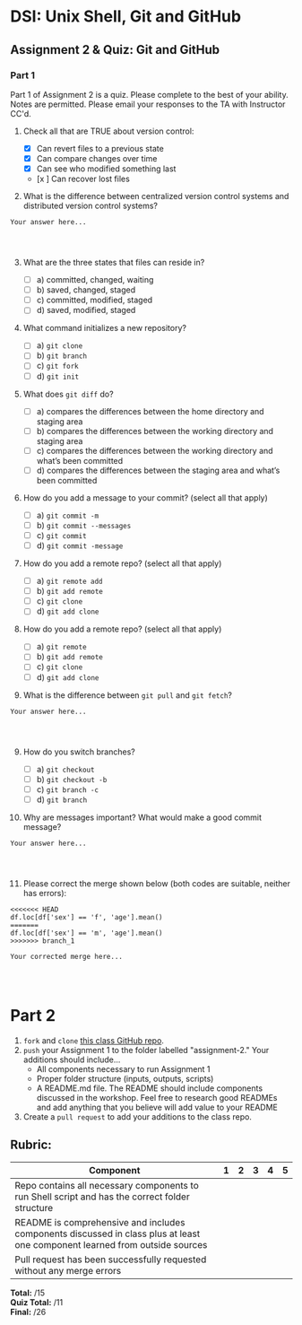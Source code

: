 # DSI: Unix Shell, Git and GitHub

## Assignment 2 & Quiz: Git and GitHub

### Part 1

Part 1 of Assignment 2 is a quiz. Please complete to the best of your ability. Notes are permitted. Please email your responses to the TA with Instructor CC'd.

1. Check all that are TRUE about version control:

   - [x] Can revert files to a previous state
   - [x] Can compare changes over time
   - [x] Can see who modified something last
   - [x ] Can recover lost files

2. What is the difference between centralized version control systems and distributed version control systems?

```
Your answer here...




```

3. What are the three states that files can reside in?

   - [ ] a) committed, changed, waiting
   - [ ] b) saved, changed, staged
   - [ ] c) committed, modified, staged
   - [ ] d) saved, modified, staged

4. What command initializes a new repository?

   - [ ] a) `git clone`
   - [ ] b) `git branch`
   - [ ] c) `git fork`
   - [ ] d) `git init`

5. What does `git diff` do?

   - [ ] a) compares the differences between the home directory and staging area
   - [ ] b) compares the differences between the working directory and staging area
   - [ ] c) compares the differences between the working directory and what’s been committed
   - [ ] d) compares the differences between the staging area and what’s been committed

6. How do you add a message to your commit? (select all that apply)

   - [ ] a) `git commit -m`
   - [ ] b) `git commit --messages`
   - [ ] c) `git commit`
   - [ ] d) `git commit -message`

7. How do you add a remote repo? (select all that apply)

   - [ ] a) `git remote add`
   - [ ] b) `git add remote`
   - [ ] c) `git clone`
   - [ ] d) `git add clone`

8. How do you add a remote repo? (select all that apply)

   - [ ] a) `git remote`
   - [ ] b) `git add remote`
   - [ ] c) `git clone`
   - [ ] d) `git add clone`

9. What is the difference between `git pull` and `git fetch`?

```
Your answer here...




```

9. How do you switch branches?

   - [ ] a) `git checkout`
   - [ ] b) `git checkout -b`
   - [ ] c) `git branch -c`
   - [ ] d) `git branch`

10. Why are messages important? What would make a good commit message?

```
Your answer here...




```

11. Please correct the merge shown below (both codes are suitable, neither has errors):

```
<<<<<<< HEAD
df.loc[df['sex'] == 'f', 'age'].mean()
=======
df.loc[df['sex'] == 'm', 'age'].mean()
>>>>>>> branch_1
```

```
Your corrected merge here...




```

# Part 2

1. `fork` and `clone` [this class GitHub repo](https://github.com/rachaellam/DSI-workshop-repo).
2. `push` your Assignment 1 to the folder labelled "assignment-2." Your additions should include...
   - All components necessary to run Assignment 1
   - Proper folder structure (inputs, outputs, scripts)
   - A README.md file. The README should include components discussed in the workshop. Feel free to research good READMEs and add anything that you believe will add value to your README
3. Create a `pull request` to add your additions to the class repo.

## Rubric:

| Component                                                                                                                   | 1   | 2   | 3   | 4   | 5   |
| --------------------------------------------------------------------------------------------------------------------------- | --- | --- | --- | --- | --- |
| Repo contains all necessary components to run Shell script and has the correct folder structure                             |     |     |     |     |     |
| README is comprehensive and includes components discussed in class plus at least one component learned from outside sources |     |     |     |     |     |
| Pull request has been successfully requested without any merge errors                                                       |     |     |     |     |     |

**Total:** /15  
**Quiz Total:** /11  
**Final:** /26
